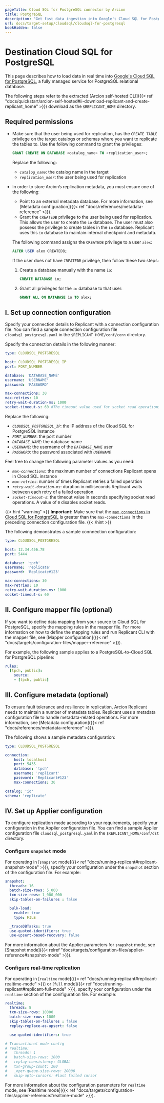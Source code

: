 ```yaml
---
pageTitle: Cloud SQL for PostgreSQL connector by Arcion  
title: PostgreSQL
description: "Get fast data ingestion into Google's Cloud SQL for PostgreSQL with Arcion's dedicated connector."
url: docs/target-setup/cloudsql/cloudsql-for-postgresql
bookHidden: false
---
```


# Destination Cloud SQL for PostgreSQL
This page describes how to load data in real time into [Google's Cloud SQL for PostgreSQL](https://cloud.google.com/sql/postgresql), a fully managed service for PostgreSQL relational database.

The following steps refer to the extracted [Arcion self-hosted CLI]({{< ref "docs/quickstart/arcion-self-hosted#ii-download-replicant-and-create-replicant_home" >}}) download as the `$REPLICANT_HOME` directory.

## Required permissions
- Make sure that the user being used for replication, has the `CREATE TABLE` privilege on the target catalogs or schemas where you want to replicate the tables to. Use the following command to grant the privileges:
    ```SQL
    GRANT CREATE ON DATABASE <catalog_name> TO <replication_user>;
    ```
    Replace the following: 
    - *`catalog_name`*: the catalog name in the target
    - *`replication_user`*: the user being used for replication 
- In order to store Arcion’s replication metadata, you must ensure one of the following: 
    - Point to an external metadata database. For more information, see [Metadata configuration]({{< ref "docs/references/metadata-reference" >}}).
    - Grant the `CREATEDB` privilege to the user being used for replication. This allows the user to create the `io` database. The user must also possess the privilege to create tables in the `io` database.   Replicant uses this `io` database to maintain internal checkpoint and metadata.

    The following command assigns the `CREATEDB` privilege to a user `alex`:
    ```SQL
    ALTER USER alex CREATEDB;
    ```
    If the user does not have `CREATEDB` privilege, then follow these two steps:
    1. Create a database manually with the name `io`:
        ```SQL
        CREATE DATABASE io;
        ```
    2. Grant all privileges for the `io` database to that user:
        ```SQL
        GRANT ALL ON DATABASE io TO alex;
        ```

## I. Set up connection configuration
Specify your connection details to Replicant with a connection configuration file. You can find a sample connection configuration file `cloudsql_postgresql.yaml` in the `$REPLICANT_HOME/conf/conn` directory. 

Specify the connection details in the following manner:

```YAML
type: CLOUDSQL_POSTGRESQL

host: CLOUDSQL_POSTGRESQL_IP
port: PORT_NUMBER

database: 'DATABASE_NAME'
username: 'USERNAME'
password: 'PASSWORD'

max-connections: 30
max-retries: 10
retry-wait-duration-ms: 1000
socket-timeout-s: 60 #The timeout value used for socket read operations. The timeout is specified in seconds and a value of zero means that it is disabled.
```

Replace the following:

- *`CLOUDSQL_POSTGRESQL_IP`*: the IP address of the Cloud SQL for PostgreSQL instance
- *`PORT_NUMBER`*: the port number
- *`DATABASE_NAME`*: the database name
- *`USERNAME`*: the username of the *`DATABASE_NAME`* user 
- *`PASSWORD`*: the password associated with *`USERNAME`*

Feel free to change the following parameter values as you need:

- *`max-connections`*: the maximum number of connections Replicant opens in Cloud SQL instance
- *`max-retries`*: number of times Replicant retries a failed operation
- *`retry-wait-duration-ms`*: duration in milliseconds Replicant waits between each retry of a failed operation.
- *`socket-timeout-s`*: the timeout value in seconds specifying socket read operations. A value of `0` disables socket reads.

{{< hint "warning" >}}
**Important:** Make sure that the [`max_connections` in Cloud SQL for PostgreSQL](https://cloud.google.com/sql/docs/postgres/quotas#maximum_concurrent_connections) is greater than the `max-connections` in the preceding connection configuration file.
{{< /hint >}}

The following demonstrates a sample connnection configuration:

```YAML
type: CLOUDSQL_POSTGRESQL

host: 12.34.456.78
port: 5444

database: 'tpch'
username: 'replicate'
password: 'Replicate#123'

max-connections: 30
max-retries: 10
retry-wait-duration-ms: 1000
socket-timeout-s: 60
```

## II. Configure mapper file (optional)
If you want to define data mapping from your source to Cloud SQL for PostgreSQL, specify the mapping rules in the mapper file. For more information on how to define the mapping rules and run Replicant CLI with the mapper file, see [Mapper configuration]({{< ref "docs/targets/configuration-files/mapper-reference" >}}).

For example, the following sample applies to a PostgreSQL-to-Cloud SQL for PostgreSQL pipeline:

```YAML
rules:
  [tpch, public]:
    source:
    - [tpch, public]
```

## III. Configure metadata (optional)
To ensure fault tolerance and resilience in replication, Arcion Replicant needs to maintain a number of metadata tables. Replicant uses a metadata configuration file to handle metadata-related operations. For more information, see [Metadata configuration]({{< ref "docs/references/metadata-reference" >}}).

The following shows a sample metadata configuration:

```YAML
type: CLOUDSQL_POSTGRESQL

connection:
    host: localhost
    port: 5435
    database: 'tpch'
    username: 'replicant'
    password: 'Replicant#123'
    max-connections: 30

catalog: 'io'
schema: 'replicate'
```

## IV. Set up Applier configuration
To configure replication mode according to your requirements, specify your configuration in the Applier configuration file. You can find a sample Applier configuration file `cloudsql_postgresql.yaml` in the `$REPLICANT_HOME/conf/dst` directory.

### Configure `snapshot` mode
For operating in [`snapshot` mode]({{< ref "docs/running-replicant#replicant-snapshot-mode" >}}), specify your configuration under the `snapshot` section of the configuration file. For example:

```YAML
snapshot:
  threads: 16
  batch-size-rows: 5_000
  txn-size-rows: 1_000_000
  skip-tables-on-failures : false

  bulk-load:
    enable: true
    type: FILE

  _traceDBTasks: true
  use-quoted-identifiers: true
  use-upsert-based-recovery: false
```

For more information about the Applier parameters for `snapshot` mode, see [Snapshot mode]({{< relref "docs/targets/configuration-files/applier-reference#snapshot-mode" >}}).

### Configure real-time replication
For operating in [`realtime` mode]({{< ref "docs/running-replicant#replicant-realtime-mode" >}}) or [`full` mode]({{< ref "docs/running-replicant#replicant-full-mode" >}}), specify your configuration under the `realtime` section of the conifiguration file. For example:

```YAML
realtime:
  threads: 8
  txn-size-rows: 10000
  batch-size-rows: 1000
  skip-tables-on-failures : false
  replay-replace-as-upsert: false

  use-quoted-identifiers: true

# Transactional mode config
# realtime:
#   threads: 1
#   batch-size-rows: 1000
#   replay-consistency: GLOBAL
#   txn-group-count: 100
#   _oper-queue-size-rows: 20000
#   skip-upto-cursors: #last failed cursor
```

For more information about the configuration parameters for `realtime` mode, see [Realtime mode]({{< ref "docs/targets/configuration-files/applier-reference#realtime-mode" >}}).
